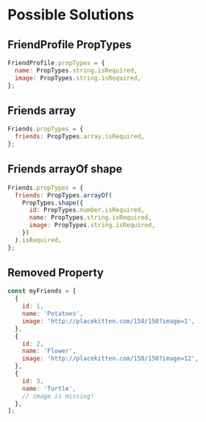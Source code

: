 # Possible Solutions

## FriendProfile PropTypes

```javascript
FriendProfile.propTypes = {
  name: PropTypes.string.isRequired,
  image: PropTypes.string.isRequired,
};
```

## Friends array

```javascript
Friends.propTypes = {
  friends: PropTypes.array.isRequired,
};
```

## Friends arrayOf shape

```javascript
Friends.propTypes = {
  friends: PropTypes.arrayOf(
    PropTypes.shape({
      id: PropTypes.number.isRequired,
      name: PropTypes.string.isRequired,
      image: PropTypes.string.isRequired,
    })
  ).isRequired,
};
```

## Removed Property

```javascript
const myFriends = [
  {
    id: 1,
    name: 'Potatoes',
    image: 'http://placekitten.com/150/150?image=1',
  },
  {
    id: 2,
    name: 'Flower',
    image: 'http://placekitten.com/150/150?image=12',
  },
  {
    id: 3,
    name: 'Turtle',
    // image is missing!
  },
];
```

